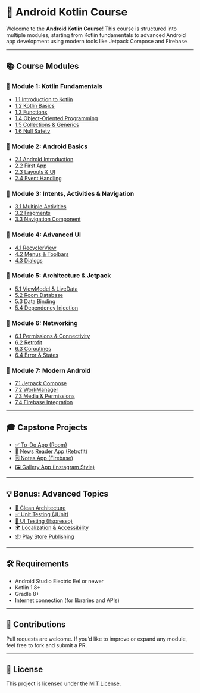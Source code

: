 # 📱 Android Kotlin Course

Welcome to the **Android Kotlin Course**! This course is structured into multiple modules, starting from Kotlin fundamentals to advanced Android app development using modern tools like Jetpack Compose and Firebase.

---

## 📚 Course Modules

### 📘 Module 1: Kotlin Fundamentals
- [1.1 Introduction to Kotlin](Module1_KotlinFundamentals/1.1_IntroductionToKotlin/)
- [1.2 Kotlin Basics](Module1_KotlinFundamentals/1.2_KotlinBasics/)
- [1.3 Functions](Module1_KotlinFundamentals/1.3_Functions/)
- [1.4 Object-Oriented Programming](Module1_KotlinFundamentals/1.4_OOP/)
- [1.5 Collections & Generics](Module1_KotlinFundamentals/1.5_CollectionsGenerics/)
- [1.6 Null Safety](Module1_KotlinFundamentals/1.6_NullSafety/)

### 📘 Module 2: Android Basics
- [2.1 Android Introduction](Module2_AndroidBasics/2.1_AndroidIntro/)
- [2.2 First App](Module2_AndroidBasics/2.2_FirstApp/)
- [2.3 Layouts & UI](Module2_AndroidBasics/2.3_LayoutsAndUI/)
- [2.4 Event Handling](Module2_AndroidBasics/2.4_EventHandling/)

### 📘 Module 3: Intents, Activities & Navigation
- [3.1 Multiple Activities](Module3_IntentsActivitiesNavigation/3.1_MultipleActivities/)
- [3.2 Fragments](Module3_IntentsActivitiesNavigation/3.2_Fragments/)
- [3.3 Navigation Component](Module3_IntentsActivitiesNavigation/3.3_NavigationComponent/)

### 📘 Module 4: Advanced UI
- [4.1 RecyclerView](Module4_AdvancedUI/4.1_RecyclerView/)
- [4.2 Menus & Toolbars](Module4_AdvancedUI/4.2_MenusToolbars/)
- [4.3 Dialogs](Module4_AdvancedUI/4.3_Dialogs/)

### 📘 Module 5: Architecture & Jetpack
- [5.1 ViewModel & LiveData](Module5_ArchitectureJetpack/5.1_ViewModelLiveData/)
- [5.2 Room Database](Module5_ArchitectureJetpack/5.2_RoomDatabase/)
- [5.3 Data Binding](Module5_ArchitectureJetpack/5.3_DataBinding/)
- [5.4 Dependency Injection](Module5_ArchitectureJetpack/5.4_DependencyInjection/)

### 📘 Module 6: Networking
- [6.1 Permissions & Connectivity](Module6_Networking/6.1_PermissionsConnectivity/)
- [6.2 Retrofit](Module6_Networking/6.2_Retrofit/)
- [6.3 Coroutines](Module6_Networking/6.3_Coroutines/)
- [6.4 Error & States](Module6_Networking/6.4_ErrorStates/)

### 📘 Module 7: Modern Android
- [7.1 Jetpack Compose](Module7_ModernAndroid/7.1_JetpackCompose/)
- [7.2 WorkManager](Module7_ModernAndroid/7.2_WorkManager/)
- [7.3 Media & Permissions](Module7_ModernAndroid/7.3_MediaPermissions/)
- [7.4 Firebase Integration](Module7_ModernAndroid/7.4_FirebaseIntegration/)

---

## 🎓 Capstone Projects
- [✅ To-Do App (Room)](CapstoneProjects/ToDoApp_Room/)
- [📰 News Reader App (Retrofit)](CapstoneProjects/NewsReaderApp_Retrofit/)
- [🗒️ Notes App (Firebase)](CapstoneProjects/NotesApp_Firebase/)
- [🖼️ Gallery App (Instagram Style)](CapstoneProjects/GalleryApp_InstagramStyle/)

---

## 💡 Bonus: Advanced Topics
- [🧼 Clean Architecture](BonusAdvanced/CleanArchitecture/)
- [✅ Unit Testing (JUnit)](BonusAdvanced/UnitTesting_JUnit/)
- [🧪 UI Testing (Espresso)](BonusAdvanced/UITesting_Espresso/)
- [🌍 Localization & Accessibility](BonusAdvanced/LocalizationAccessibility/)
- [📦 Play Store Publishing](BonusAdvanced/PlayStorePublishing/)

---

## 🛠 Requirements

- Android Studio Electric Eel or newer
- Kotlin 1.8+
- Gradle 8+
- Internet connection (for libraries and APIs)

---

## 🤝 Contributions

Pull requests are welcome. If you’d like to improve or expand any module, feel free to fork and submit a PR.

---

## 📄 License

This project is licensed under the [MIT License](LICENSE).
